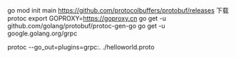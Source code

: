 go mod init main
https://github.com/protocolbuffers/protobuf/releases 下载protoc
export GOPROXY=https://goproxy.cn
go get -u github.com/golang/protobuf/protoc-gen-go
go get -u google.golang.org/grpc

protoc --go_out=plugins=grpc:. ./helloworld.proto